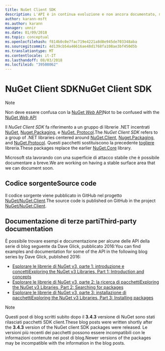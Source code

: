 ```yaml
---
title: NuGet Client SDK
description: L'API è in continua evoluzione e non ancora documentato, ma gli esempi sono disponibili nel blog di Dave Glick.
author: karann-msft
ms.author: karann
manager: unnir
ms.date: 01/09/2018
ms.topic: conceptual
ms.openlocfilehash: f814b0c0e7fac719e4221a8d8e945de703348aba
ms.sourcegitcommit: 4d139cb54a46616ae48d1768fa108ae3bf450d5b
ms.translationtype: MT
ms.contentlocale: it-IT
ms.lasthandoff: 08/03/2018
ms.locfileid: "39508062"
---
```

# <a name="nuget-client-sdk"></a><span data-ttu-id="db40d-103">NuGet Client SDK</span><span class="sxs-lookup"><span data-stu-id="db40d-103">NuGet Client SDK</span></span>

> [!Note]
> <span data-ttu-id="db40d-104">Non deve essere confusa con la [NuGet *Web* API](https://docs.microsoft.com/en-us/nuget/api/overview)</span><span class="sxs-lookup"><span data-stu-id="db40d-104">Not to be confused with the [NuGet *Web* API](https://docs.microsoft.com/en-us/nuget/api/overview)</span></span>

<span data-ttu-id="db40d-105">Il *NuGet Client SDK* fa riferimento a un gruppo di librerie .NET incentrati [NuGet](https://www.nuget.org/packages/NuGet.Client), [Nuget.Packaging](https://www.nuget.org/packages/NuGet.Packaging), e [NuGet. Protocol](https://www.nuget.org/packages/NuGet.Protocol).</span><span class="sxs-lookup"><span data-stu-id="db40d-105">The *NuGet Client SDK* refers to a group of .NET libraries centered around [NuGet.Client](https://www.nuget.org/packages/NuGet.Client), [Nuget.Packaging](https://www.nuget.org/packages/NuGet.Packaging), and [NuGet.Protocol](https://www.nuget.org/packages/NuGet.Protocol).</span></span> <span data-ttu-id="db40d-106">Questi pacchetti sostituiscono la precedente [togliere](https://www.nuget.org/packages/NuGet.Core/) libreria.</span><span class="sxs-lookup"><span data-stu-id="db40d-106">These packages replace the earlier [NuGet.Core](https://www.nuget.org/packages/NuGet.Core/) library.</span></span>

<span data-ttu-id="db40d-107">Microsoft sta lavorando con una superficie di attacco stabile che è possibile documentare a breve.</span><span class="sxs-lookup"><span data-stu-id="db40d-107">We are working on having a stable surface area that we can document soon.</span></span>

## <a name="source-code"></a><span data-ttu-id="db40d-108">Codice sorgente</span><span class="sxs-lookup"><span data-stu-id="db40d-108">Source code</span></span>

<span data-ttu-id="db40d-109">Il codice sorgente viene pubblicato in GitHub nel progetto [NuGet/NuGet.Client](https://github.com/NuGet/NuGet.Client).</span><span class="sxs-lookup"><span data-stu-id="db40d-109">The source code is published on GitHub in the project [NuGet/NuGet.Client](https://github.com/NuGet/NuGet.Client).</span></span>

## <a name="third-party-documentation"></a><span data-ttu-id="db40d-110">Documentazione di terze parti</span><span class="sxs-lookup"><span data-stu-id="db40d-110">Third-party documentation</span></span>

<span data-ttu-id="db40d-111">È possibile trovare esempi e documentazione per alcune delle API della serie di blog seguente da Dave Glick, pubblicato 2016:</span><span class="sxs-lookup"><span data-stu-id="db40d-111">You can find examples and documentation for some of the API in the following blog series by Dave Glick, published 2016:</span></span>

- [<span data-ttu-id="db40d-112">Esplorare le librerie di NuGet v3, parte 1: introduzione e concetti</span><span class="sxs-lookup"><span data-stu-id="db40d-112">Exploring the NuGet v3 Libraries, Part 1: Introduction and concepts</span></span>](http://daveaglick.com/posts/exploring-the-nuget-v3-libraries-part-1)
- [<span data-ttu-id="db40d-113">Esplorare le librerie di NuGet v3, parte 2: la ricerca di pacchetti</span><span class="sxs-lookup"><span data-stu-id="db40d-113">Exploring the NuGet v3 Libraries, Part 2: Searching for packages</span></span>](http://daveaglick.com/posts/exploring-the-nuget-v3-libraries-part-2)
- [<span data-ttu-id="db40d-114">Esplorare le librerie di NuGet v3, parte 3: installazione di pacchetti</span><span class="sxs-lookup"><span data-stu-id="db40d-114">Exploring the NuGet v3 Libraries, Part 3: Installing packages</span></span>](http://daveaglick.com/posts/exploring-the-nuget-v3-libraries-part-3)

> [!Note]
> <span data-ttu-id="db40d-115">Questi post di blog scritti subito dopo il **3.4.3** versione di NuGet sono stati rilasciati pacchetti SDK client.</span><span class="sxs-lookup"><span data-stu-id="db40d-115">These blog posts were written shortly after the **3.4.3** version of the NuGet client SDK packages were released.</span></span>
> <span data-ttu-id="db40d-116">Le versioni più recenti dei pacchetti possono essere incompatibili con le informazioni contenute nei post di blog.</span><span class="sxs-lookup"><span data-stu-id="db40d-116">Newer versions of the packages may be incompatible with the information in the blog posts.</span></span>
